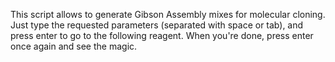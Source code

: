 This script allows to generate Gibson Assembly mixes for molecular 
cloning. Just type the requested parameters (separated with space or 
tab), and press enter to go to the following reagent.
When you're done, press enter once again and see the magic.
